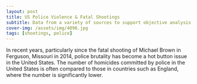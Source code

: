 ```yaml
---
layout: post
title: US Police Violence & Fatal Shootings
subtitle: Data from a variety of sources to support objective analysis
cover-img: /assets/img/4096.jpg
tags: [shootings, police]
---
```


In recent years, particularly since the fatal shooting of Michael Brown in Ferguson, Missouri in 2014, police brutality has become a hot button issue in the United States. The number of homicides committed by police in the United States is often compared to those in countries such as England, where the number is significantly lower.